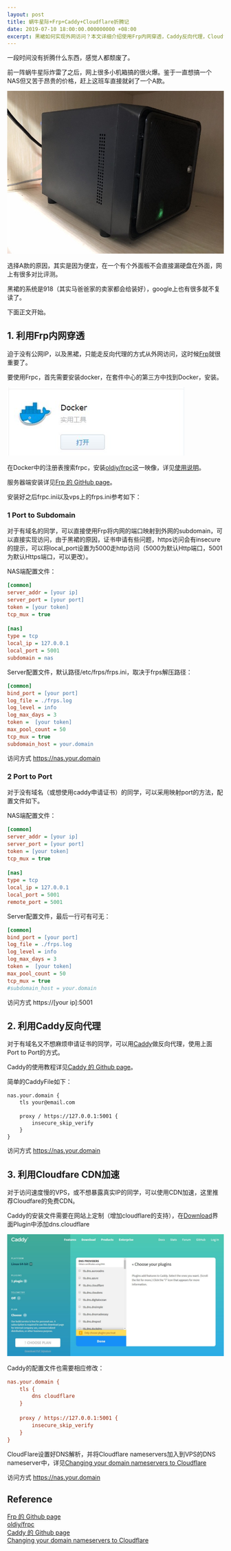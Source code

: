 ```yaml
---
layout: post
title: 蜗牛星际+Frp+Caddy+Cloudflare折腾记
date: 2019-07-10 18:00:00.000000000 +08:00
excerpt: 黑裙如何实现外网访问？本文详细介绍使用Frp内网穿透，Caddy反向代理，Cloudflare CDN加速的方法。
---
```


一段时间没有折腾什么东西，感觉人都颓废了。

前一阵蜗牛星际炸雷了之后，网上很多小机箱搞的很火爆。鉴于一直想搞一个NAS但又苦于昂贵的价格，赶上这班车直接就剁了一个A款。

![](/assets/images/2019-07-10-nas-frp-caddy-cloudfare/A.JPG)

选择A款的原因，其实是因为便宜，在一个有个外面板不会直接漏硬盘在外面，网上有很多对比评测。

黑裙的系统是918（其实马爸爸家的卖家都会给装好），google上也有很多就不复读了。

下面正文开始。

## 1. 利用Frp内网穿透

迫于没有公网IP，以及黑裙，只能走反向代理的方式从外网访问，这时候[Frp](https://github.com/fatedier/frp/blob/master/README_zh.md)就很重要了。

要使用Frpc，首先需要安装docker，在套件中心的第三方中找到Docker，安装。

![](/assets/images/2019-07-10-nas-frp-caddy-cloudfare/docker.JPG)

在Docker中的注册表搜索frpc，安装[oldiy/frpc](https://hub.docker.com/r/oldiy/frpc)这一映像，详见[使用说明](https://hub.docker.com/r/oldiy/frpc)。

服务器端安装详见[Frp 的 GitHub page](https://github.com/fatedier/frp/blob/master/README_zh.md)。

安装好之后frpc.ini以及vps上的frps.ini参考如下：

### 1 Port to Subdomain
对于有域名的同学，可以直接使用Frp将内网的端口映射到外网的subdomain，可以直接实现访问，由于黑裙的原因，证书申请有些问题，https访问会有insecure的提示，可以将local_port设置为5000走http访问（5000为默认Http端口，5001为默认Https端口，可以更改）。

NAS端配置文件：

```ini
[common]
server_addr = [your ip]
server_port = [your port]
token = [your token]
tcp_mux = true

[nas]
type = tcp
local_ip = 127.0.0.1
local_port = 5001
subdomain = nas
```

Server配置文件，默认路径/etc/frps/frps.ini，取决于frps解压路径：

```ini
[common]
bind_port = [your port]
log_file = ./frps.log
log_level = info
log_max_days = 3
token =  [your token]
max_pool_count = 50
tcp_mux = true
subdomain_host = your.domain
```

访问方式 https://nas.your.domain

### 2 Port to Port
对于没有域名（或想使用caddy申请证书）的同学，可以采用映射port的方法，配置文件如下。

NAS端配置文件：

```ini
[common]
server_addr = [your ip]
server_port = [your port]
token = [your token]
tcp_mux = true

[nas]
type = tcp
local_ip = 127.0.0.1
local_port = 5001
remote_port = 5001
```

Server配置文件，最后一行可有可无：

```ini
[common]
bind_port = [your port]
log_file = ./frps.log
log_level = info
log_max_days = 3
token =  [your token]
max_pool_count = 50
tcp_mux = true
#subdomain_host = your.domain
```

访问方式 https://[your ip]:5001

## 2. 利用Caddy反向代理
对于有域名又不想麻烦申请证书的同学，可以用[Caddy](https://caddyserver.com/)做反向代理，使用上面Port to Port的方式。

Caddy的使用教程详见[Caddy 的 Github page](https://github.com/caddyserver/caddy#quick-start)。

简单的CaddyFile如下：

```
nas.your.domain {
    tls your@email.com

    proxy / https://127.0.0.1:5001 {
        insecure_skip_verify
    }
}
```
访问方式 https://nas.your.domain

## 3. 利用Cloudfare CDN加速

对于访问速度慢的VPS，或不想暴露真实IP的同学，可以使用CDN加速，这里推荐Cloudfare的免费CDN。

Caddy的安装文件需要在网站上定制（增加cloudflare的支持），在[Download](https://caddyserver.com/download)界面Plugin中添加dns.cloudflare

![](/assets/images/2019-07-10-nas-frp-caddy-cloudfare/Caddy.JPG)

Caddy的配置文件也需要相应修改：

```ini
nas.your.domain {
    tls {
        dns cloudflare
    }

    proxy / https://127.0.0.1:5001 {
        insecure_skip_verify
    }
}
```

CloudFlare设置好DNS解析，并将Cloudflare nameservers加入到VPS的DNS nameserver中，详见[Changing your domain nameservers to Cloudflare](https://support.cloudflare.com/hc/en-us/articles/205195708-Step-3-Change-your-domain-name-servers-to-Cloudflare)


访问方式 https://nas.your.domain

## Reference
[Frp 的 Github page](https://github.com/fatedier/frp/blob/master/README_zh.md)  
[oldiy/frpc](https://hub.docker.com/r/oldiy/frpc)  
[Caddy 的 Github page](https://github.com/caddyserver/caddy#quick-start)  
[Changing your domain nameservers to Cloudflare](https://support.cloudflare.com/hc/en-us/articles/205195708-Step-3-Change-your-domain-name-servers-to-Cloudflare)  